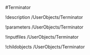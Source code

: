 <!-- MOOSE Object Documentation Stub: Remove this when content is added. -->
#Terminator

!description /UserObjects/Terminator

!parameters /UserObjects/Terminator

!inputfiles /UserObjects/Terminator

!childobjects /UserObjects/Terminator
